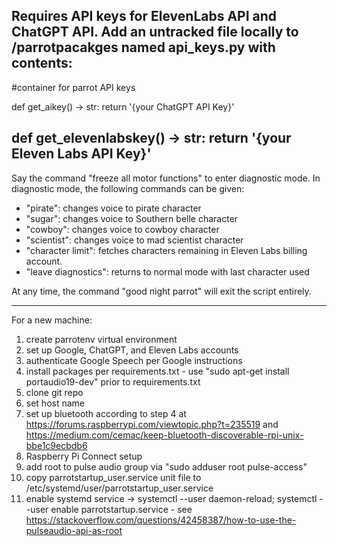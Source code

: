 Requires API keys for ElevenLabs API and ChatGPT API. Add an untracked file locally to /parrotpacakges named api_keys.py with contents:
-------------------------------------------------
#container for parrot API keys

def get_aikey() -> str:
	return '{your ChatGPT API Key}'
	
def get_elevenlabskey() -> str:
	return '{your Eleven Labs API Key}'
-------------------------------------------------

Say the command "freeze all motor functions" to enter diagnostic mode.
In diagnostic mode, the following commands can be given:
- "pirate": changes voice to pirate character
- "sugar": changes voice to Southern belle character
- "cowboy": changes voice to cowboy character
- "scientist": changes voice to mad scientist character
- "character limit": fetches characters remaining in Eleven Labs billing account.
- "leave diagnostics": returns to normal mode with last character used

At any time, the command "good night parrot" will exit the script entirely.

-------------------------------------------------
For a new machine:

1. create parrotenv virtual environment
2. set up Google, ChatGPT, and Eleven Labs accounts
3. authenticate Google Speech per Google instructions
4. install packages per requirements.txt - use "sudo apt-get install portaudio19-dev" prior to requirements.txt
5. clone git repo
6. set host name
7. set up bluetooth according to step 4 at https://forums.raspberrypi.com/viewtopic.php?t=235519 and https://medium.com/cemac/keep-bluetooth-discoverable-rpi-unix-bbe1c9ecbdb6
8. Raspberry Pi Connect setup
9. add root to pulse audio group via "sudo adduser root pulse-access"
10. copy parrotstartup_user.service unit file to /etc/systemd/user/parrotstartup_user.service
11. enable systemd service -> systemctl --user daemon-reload; systemctl --user enable parrotstartup.service  -  see https://stackoverflow.com/questions/42458387/how-to-use-the-pulseaudio-api-as-root
